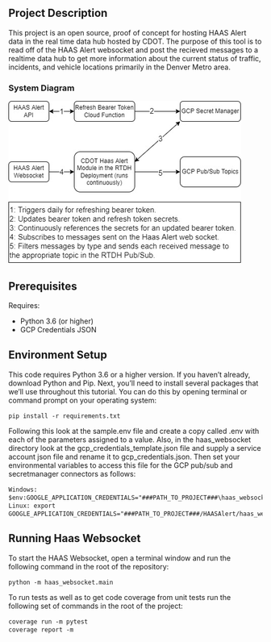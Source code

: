 ## Project Description

This project is an open source, proof of concept for hosting HAAS Alert data in the real time data hub hosted by CDOT. The purpose of this tool is to read off of the HAAS Alert websocket and post the recieved messages to a realtime data hub to get more information about the current status of traffic, incidents, and vehicle locations primarily in the Denver Metro area. 

### System Diagram

![alt text](haas_websocket/docs/Haas_alert_system_diagram.jpg)

## Prerequisites

Requires:

- Python 3.6 (or higher)
- GCP Credentials JSON
   
  
## Environment Setup

This code requires Python 3.6 or a higher version. If you haven’t already, download Python and Pip. Next, you’ll need to install several packages that we’ll use throughout this tutorial. You can do this by opening terminal or command prompt on your operating system:

```
pip install -r requirements.txt
```

Following this look at the sample.env file and create a copy called .env with each of the parameters assigned to a value. Also, in the haas_websocket directory look at the gcp_credentials_template.json file and supply a service account json file and rename it to gcp_credentials.json. Then set your environmental variables to access this file for the GCP pub/sub and secretmanager connectors as follows:

```
Windows: $env:GOOGLE_APPLICATION_CREDENTIALS="###PATH_TO_PROJECT###\haas_websocket\gcp_credentials.json"
Linux: export GOOGLE_APPLICATION_CREDENTIALS="###PATH_TO_PROJECT###/HAASAlert/haas_websocket/gcp_credentials.json"
```

## Running Haas Websocket

To start the HAAS Websocket, open a terminal window and run the following command in the root of the repository:

```
python -m haas_websocket.main
```

To run tests as well as to get code coverage from unit tests run the following set of commands in the root of the project:

```
coverage run -m pytest
coverage report -m
```